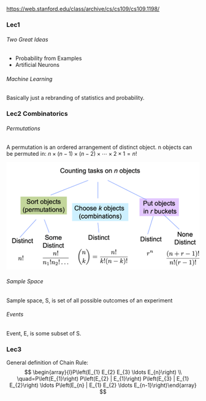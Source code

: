 https://web.stanford.edu/class/archive/cs/cs109/cs109.1198/

### Lec1

###### Two Great Ideas
* Probability from Examples
* Artificial Neurons

###### Machine Learning
Basically just a rebranding of statistics and probability.

### Lec2 Combinatorics

###### Permutations
A permutation is an ordered arrangement of distinct object. n objects can be permuted in:
$n \times(n-1) \times(n-2) \times \cdots \times 2 \times 1=n !$

![](./Images/1.png)

###### Sample Space
Sample space, S, is set of all possible outcomes of an experiment

###### Events
Event, E, is some subset of S.

### Lec3
General definition of Chain Rule:
$$
\begin{array}{l}P\left(E_{1} E_{2} E_{3} \ldots E_{n}\right) \\ \quad=P\left(E_{1}\right) P\left(E_{2} | E_{1}\right) P\left(E_{3} | E_{1} E_{2}\right) \ldots P\left(E_{n} | E_{1} E_{2} \ldots E_{n-1}\right)\end{array}
$$

